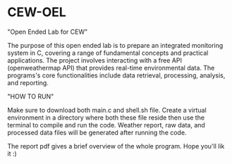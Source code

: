 # CEW-OEL
"Open Ended Lab for CEW"

The purpose of this open ended lab is to prepare an integrated monitoring system in C, covering a range of fundamental concepts and practical applications. The project involves interacting with a free API (openweathermap API) that provides real-time environmental data. The programs's core functionalities include data retrieval, processing, analysis, and reporting.

"HOW TO RUN"

Make sure to download both main.c and shell.sh file. Create a virtual environment in a directory where both these file reside then use the terminal to compile and run the code. Weather report, raw data, and processed data files will be generated after running the code.

The report pdf gives a brief overview of the whole program. Hope you'll lik it :)
